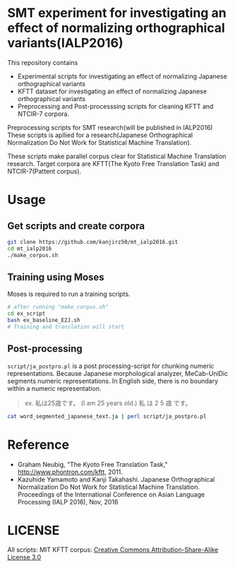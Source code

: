 # SMT experiment for investigating an effect of normalizing orthographical variants(IALP2016)

This repository contains
- Experimental scripts for investigating an effect of normalizing Japanese orthographical variants
- KFTT dataset for investigating an effect of normalizing Japanese orthographical variants
- Preprocessing and Post-processsing scripts for cleaning KFTT and NTCIR-7 corpora.

Preprocessing scripts for SMT research(will be published in IALP2016)
These scripts is apllied for a research(Japanese Orthographical Normalization Do Not Work for Statistical Machine Translation).

These scripts make parallel corpus clear for Statistical Machine Translation research.
Target corpora are KFTT(The Kyoto Free Translation Task) and NTCIR-7(Pattent corpus).

# Usage

## Get scripts and create corpora

```sh
git clone https://github.com/kanjirz50/mt_ialp2016.git
cd mt_ialp2016
./make_corpus.sh
```

## Training using Moses
Moses is required to run a training scripts.

```sh
# after running "make_corpus.sh"
cd ex_script
bash ex_baseline_E2J.sh
# Training and translation will start
```

## Post-processing

`script/ja_postpro.pl` is a post processing-script for chunking numeric representations.
Because Japanese morphological analyzer, MeCab-UniDic segments numeric representations.
In English side, there is no boundary within a numeric representation.

> ex.
> 私は25歳です。 (I am 25 years old.)
> 私 は 2 5 歳 です。

```sh
cat word_segmented_japanese_text.ja | perl script/ja_postpro.pl
```

# Reference
- Graham Neubig, "The Kyoto Free Translation Task," http://www.phontron.com/kftt, 2011.
- Kazuhide Yamamoto and Kanji Takahashi. Japanese Orthographical Normalization Do Not Work for Statistical Machine Translation. Proceedings of the International Conference on Asian Language Processing (IALP 2016), Nov, 2016

# LICENSE
All scripts: MIT
KFTT corpus: [Creative Commons Attribution-Share-Alike License 3.0](https://creativecommons.org/licenses/by-sa/3.0/)
